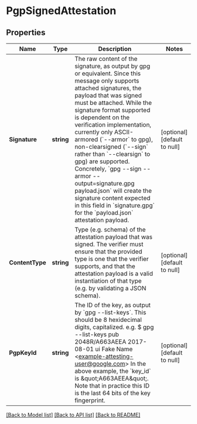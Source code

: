 # PgpSignedAttestation

## Properties
Name | Type | Description | Notes
------------ | ------------- | ------------- | -------------
**Signature** | **string** | The raw content of the signature, as output by gpg or equivalent.  Since this message only supports attached signatures, the payload that was signed must be attached. While the signature format supported is dependent on the verification implementation, currently only ASCII-armored (&#x60;--armor&#x60; to gpg), non-clearsigned (&#x60;--sign&#x60; rather than &#x60;--clearsign&#x60; to gpg) are supported. Concretely, &#x60;gpg --sign --armor --output&#x3D;signature.gpg payload.json&#x60; will create the signature content expected in this field in &#x60;signature.gpg&#x60; for the &#x60;payload.json&#x60; attestation payload. | [optional] [default to null]
**ContentType** | **string** | Type (e.g. schema) of the attestation payload that was signed. The verifier must ensure that the provided type is one that the verifier supports, and that the attestation payload is a valid instantiation of that type (e.g. by validating a JSON schema). | [optional] [default to null]
**PgpKeyId** | **string** | The ID of the key, as output by &#x60;gpg --list-keys&#x60;.  This should be 8 hexidecimal digits, capitalized.  e.g. $ gpg --list-keys pub 2048R/A663AEEA 2017-08-01 ui Fake Name &lt;example-attesting-user@google.com&gt; In the above example, the &#x60;key_id&#x60; is \&quot;A663AEEA\&quot;. Note that in practice this ID is the last 64 bits of the key fingerprint. | [optional] [default to null]

[[Back to Model list]](../README.md#documentation-for-models) [[Back to API list]](../README.md#documentation-for-api-endpoints) [[Back to README]](../README.md)


